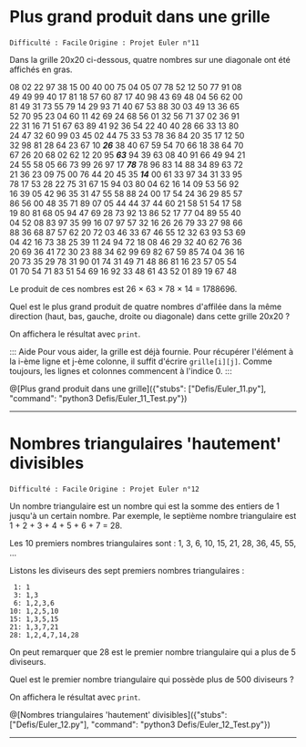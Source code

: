 # Plus grand produit dans une grille
`Difficulté : Facile`
`Origine : Projet Euler n°11`



Dans la grille 20x20 ci-dessous, quatre nombres sur une diagonale ont été affichés en gras.

08 02 22 97 38 15 00 40 00 75 04 05 07 78 52 12 50 77 91 08  
49 49 99 40 17 81 18 57 60 87 17 40 98 43 69 48 04 56 62 00  
81 49 31 73 55 79 14 29 93 71 40 67 53 88 30 03 49 13 36 65  
52 70 95 23 04 60 11 42 69 24 68 56 01 32 56 71 37 02 36 91  
22 31 16 71 51 67 63 89 41 92 36 54 22 40 40 28 66 33 13 80  
24 47 32 60 99 03 45 02 44 75 33 53 78 36 84 20 35 17 12 50  
32 98 81 28 64 23 67 10 ***26*** 38 40 67 59 54 70 66 18 38 64 70  
67 26 20 68 02 62 12 20 95 ***63*** 94 39 63 08 40 91 66 49 94 21  
24 55 58 05 66 73 99 26 97 17 ***78*** 78 96 83 14 88 34 89 63 72  
21 36 23 09 75 00 76 44 20 45 35 ***14*** 00 61 33 97 34 31 33 95  
78 17 53 28 22 75 31 67 15 94 03 80 04 62 16 14 09 53 56 92  
16 39 05 42 96 35 31 47 55 58 88 24 00 17 54 24 36 29 85 57  
86 56 00 48 35 71 89 07 05 44 44 37 44 60 21 58 51 54 17 58  
19 80 81 68 05 94 47 69 28 73 92 13 86 52 17 77 04 89 55 40  
04 52 08 83 97 35 99 16 07 97 57 32 16 26 26 79 33 27 98 66  
88 36 68 87 57 62 20 72 03 46 33 67 46 55 12 32 63 93 53 69  
04 42 16 73 38 25 39 11 24 94 72 18 08 46 29 32 40 62 76 36  
20 69 36 41 72 30 23 88 34 62 99 69 82 67 59 85 74 04 36 16  
20 73 35 29 78 31 90 01 74 31 49 71 48 86 81 16 23 57 05 54  
01 70 54 71 83 51 54 69 16 92 33 48 61 43 52 01 89 19 67 48  

Le produit de ces nombres est 26 × 63 × 78 × 14 = 1788696.

Quel est le plus grand produit de quatre nombres d'affilée dans la même direction (haut, bas, gauche, droite ou diagonale) dans cette grille 20x20 ?

On affichera le résultat avec `print`.

::: Aide 
Pour vous aider, la grille est déjà fournie. Pour récupérer l'élément à la i-ème ligne et j-ème colonne, il suffit d'écrire `grille[i][j]`. Comme toujours, les lignes et colonnes commencent à l'indice 0.
:::

@[Plus grand produit dans une grille]({"stubs": ["Defis/Euler_11.py"], "command": "python3 Defis/Euler_11_Test.py"})

---

# Nombres triangulaires 'hautement' divisibles
`Difficulté : Facile`
`Origine : Projet Euler n°12`

Un nombre triangulaire est un nombre qui est la somme des entiers de 1 jusqu'à un certain nombre. Par exemple, le septième nombre triangulaire est 1 + 2 + 3 + 4 + 5 + 6 + 7 = 28. 

Les 10 premiers nombres triangulaires sont : 1, 3, 6, 10, 15, 21, 28, 36, 45, 55, ...

Listons les diviseurs des sept premiers nombres triangulaires :

     1: 1  
     3: 1,3  
     6: 1,2,3,6  
    10: 1,2,5,10  
    15: 1,3,5,15  
    21: 1,3,7,21  
    28: 1,2,4,7,14,28  

On peut remarquer que 28 est le premier nombre triangulaire qui a plus de 5 diviseurs.

Quel est le premier nombre triangulaire qui possède plus de 500 diviseurs ?

On affichera le résultat avec `print`.

@[Nombres triangulaires 'hautement' divisibles]({"stubs": ["Defis/Euler_12.py"], "command": "python3 Defis/Euler_12_Test.py"})

---

